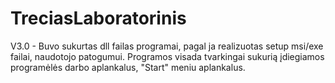 # TreciasLaboratorinis
V3.0 -
Buvo sukurtas dll failas programai, pagal ja realizuotas setup msi/exe
failai, naudotojo patogumui. Programos visada tvarkingai sukurią įdiegiamos 
programėlės darbo aplankalus, "Start" meniu aplankalus.
